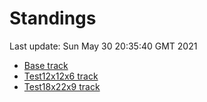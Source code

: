 # Standings

Last update: Sun May 30 20:35:40 GMT 2021

* [Base track](comps/Base/2021-05-30/standings.md)
* [Test12x12x6 track](comps/Test12x12x6/2021-05-30/standings.md)
* [Test18x22x9 track](comps/Test18x22x9/2021-05-30/standings.md)

